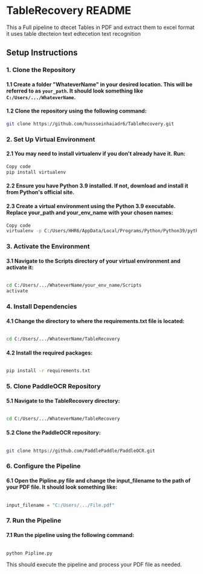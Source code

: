 # TableRecovery README
This a Full pipeline to dtecet Tables in PDF and extract them to excel format 
it uses table dtecteion 
text edtecetion 
text recognition
## Setup Instructions

### 1. Clone the Repository

#### 1.1 Create a folder "WhateverName" in your desired location. This will be referred to as `your_path`. It should look something like `C:/Users/.../WhateverName`.

#### 1.2 Clone the repository using the following command:

```sh
git clone https://github.com/hussseinhaiadr6/TableRecovery.git
```




### 2. Set Up Virtual Environment
#### 2.1 You may need to install virtualenv if you don't already have it. Run:
``` sh
Copy code
pip install virtualenv
```
#### 2.2 Ensure you have Python 3.9 installed. If not, download and install it from Python's official site.

#### 2.3 Create a virtual environment using the Python 3.9 executable. Replace your_path and your_env_name with your chosen names:
```sh
Copy code
virtualenv -p C:/Users/HHR6/AppData/Local/Programs/Python/Python39/python.exe C:/Users/.../WhateverName/your_env_name
```
### 3. Activate the Environment
#### 3.1 Navigate to the Scripts directory of your virtual environment and activate it:
```sh

cd C:/Users/.../WhateverName/your_env_name/Scripts
activate
```
### 4. Install Dependencies
#### 4.1 Change the directory to where the requirements.txt file is located:
```sh

cd C:/Users/.../WhateverName/TableRecovery
```
#### 4.2 Install the required packages:
```sh

pip install -r requirements.txt
```
### 5. Clone PaddleOCR Repository
#### 5.1 Navigate to the TableRecovery directory:
```sh

cd C:/Users/.../WhateverName/TableRecovery
```
#### 5.2 Clone the PaddleOCR repository:
``` sh

git clone https://github.com/PaddlePaddle/PaddleOCR.git
```
### 6. Configure the Pipeline
#### 6.1 Open the Pipline.py file and change the input_filename to the path of your PDF file. It should look something like:
```python

input_filename = "C:/Users/.../File.pdf"
```

### 7. Run the Pipeline
#### 7.1 Run the pipeline using the following command:
```sh

python Pipline.py
```
This should execute the pipeline and process your PDF file as needed.
